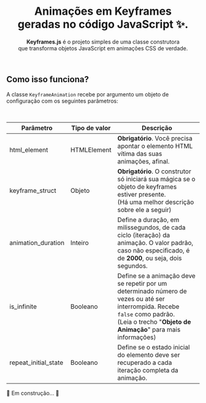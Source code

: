 <h1 align=center>Animações em Keyframes<br>geradas no código JavaScript ✨.</h1>

<p align=center><b>Keyframes.js</b> é o projeto simples de uma classe construtora<br>que transforma objetos JavaScript em animações CSS de verdade.</p>
<br>

<h2>Como isso funciona?</h2>
<p>A classe <code>KeyframeAnimation</code> recebe por argumento um objeto de configuração com os seguintes parâmetros:</p><br>

| Parâmetro | Tipo de valor | Descrição               |
|-----------|---------------|-------------------------|
| html_element            | HTMLElement     | **Obrigatório**. Você precisa apontar o elemento HTML vítima das suas animações, afinal. |
| keyframe_struct         | Objeto          | **Obrigatório**. O construtor só iniciará sua mágica se o objeto de keyframes estiver presente.<br>(Há uma melhor descrição sobre ele a seguir) |
| animation_duration      | Inteiro         | Define a duração, em milissegundos, de cada ciclo (iteração) da animação. O valor padrão, caso não especificado, é de **2000**, ou seja, dois segundos.<br> |
| is_infinite             | Booleano        | Define se a animação deve se repetir por um determinado número de vezes ou até ser interrompida. Recebe `false` como padrão.<br>(Leia o trecho "**Objeto de Animação**" para mais informações) |
| repeat_initial_state    | Booleano        | Define se o estado inicial do elemento deve ser recuperado a cada iteração completa da animação. |

<p>🔧 Em construção... 🔨</p>

